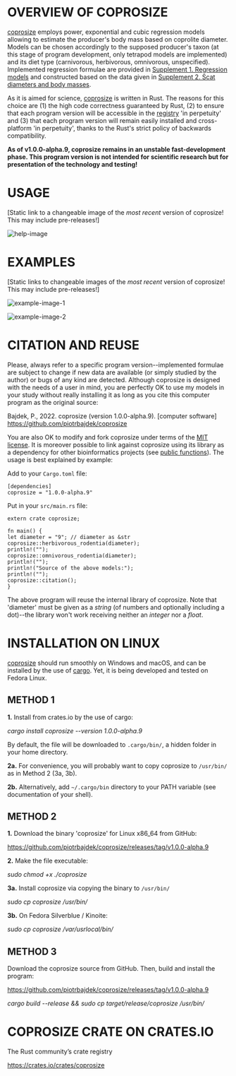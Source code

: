 # OVERVIEW OF COPROSIZE

[coprosize](https://github.com/piotrbajdek/coprosize) employs power, exponential and cubic regression models allowing to estimate the producer's body mass based on coprolite diameter. Models can be chosen accordingly to the supposed producer's taxon (at this stage of program development, only tetrapod models are implemented) and its diet type (carnivorous, herbivorous, omnivorous, unspecified). Implemented regression formulae are provided in [Supplement 1. Regression models](https://github.com/piotrbajdek/coprosize/blob/main/docs/supplement-1.ods) and constructed based on the data given in [Supplement 2. Scat diameters and body masses](https://github.com/piotrbajdek/coprosize/blob/main/docs/supplement-2.ods).

As it is aimed for science, [coprosize](https://github.com/piotrbajdek/coprosize) is written in Rust. The reasons for this choice are (1) the high code correctness guaranteed by Rust, (2) to ensure that each program version will be accessible in the [registry](https://docs.rs/crate/coprosize/latest) 'in perpetuity' and (3) that each program version will remain easily installed and cross-platform 'in perpetuity', thanks to the Rust's strict policy of backwards compatibility.

**As of v1.0.0-alpha.9, coprosize remains in an unstable fast-development phase. This program version is not intended for scientific research but for presentation of the technology and testing!**

# USAGE

[Static link to a changeable image of the _most recent_ version of coprosize! This may include pre-releases!]

![help-image](https://github.com/piotrbajdek/coprosize/blob/main/docs/images/help-image.png?raw=true)

# EXAMPLES

[Static links to changeable images of the _most recent_ version of coprosize! This may include pre-releases!]

![example-image-1](https://github.com/piotrbajdek/coprosize/blob/main/docs/images/example-image-1.png?raw=true)

![example-image-2](https://github.com/piotrbajdek/coprosize/blob/main/docs/images/example-image-2.png?raw=true)

# CITATION AND REUSE

Please, always refer to a specific program version--implemented formulae are subject to change if new data are available (or simply studied by the author) or bugs of any kind are detected. Although coprosize is designed with the needs of a user in mind, you are perfectly OK to use my models in your study without really installing it as long as you cite this computer program as the original source:

Bajdek, P., 2022. coprosize (version 1.0.0-alpha.9). [computer software] https://github.com/piotrbajdek/coprosize

You are also OK to modify and fork coprosize under terms of the [MIT license](https://github.com/piotrbajdek/coprosize/blob/main/LICENSE). It is moreover possible to link against coprosize using its library as a dependency for other bioinformatics projects (see [public functions](https://docs.rs/coprosize/1.0.0-alpha.9/coprosize/#functions)). The usage is best explained by example:

Add to your `Cargo.toml` file:

```
[dependencies]
coprosize = "1.0.0-alpha.9"
```

Put in your `src/main.rs` file:

```
extern crate coprosize;

fn main() {
let diameter = "9"; // diameter as &str
coprosize::herbivorous_rodentia(diameter);
println!("");
coprosize::omnivorous_rodentia(diameter);
println!("");
println!("Source of the above models:");
println!("");
coprosize::citation();
}
```
The above program will reuse the internal library of coprosize. Note that 'diameter' must be given as a _string_ (of numbers and optionally including a dot)--the library won't work receiving neither an _integer_ nor a _float_.

# INSTALLATION ON LINUX

[coprosize](https://github.com/piotrbajdek/coprosize) should run smoothly on Windows and macOS, and can be installed by the use of [cargo](https://www.rust-lang.org/tools/install). Yet, it is being developed and tested on Fedora Linux.

## METHOD 1

**1.** Install from crates.io by the use of cargo:

_cargo install coprosize \--version 1.0.0-alpha.9_

By default, the file will be downloaded to `.cargo/bin/`, a hidden folder in your home directory.

**2a.** For convenience, you will probably want to copy coprosize to `/usr/bin/` as in Method 2 (3a, 3b).

**2b.** Alternatively, add `~/.cargo/bin` directory to your PATH variable (see documentation of your shell).

## METHOD 2

**1.** Download the binary 'coprosize' for Linux x86_64 from GitHub:

https://github.com/piotrbajdek/coprosize/releases/tag/v1.0.0-alpha.9

**2.** Make the file executable:

_sudo chmod +x ./coprosize_

**3a.** Install coprosize via copying the binary to `/usr/bin/`

_sudo cp coprosize /usr/bin/_

**3b.** On Fedora Silverblue / Kinoite:

_sudo cp coprosize /var/usrlocal/bin/_

## METHOD 3

Download the coprosize source from GitHub. Then, build and install the program:

https://github.com/piotrbajdek/coprosize/releases/tag/v1.0.0-alpha.9

_cargo build \--release && sudo cp target/release/coprosize /usr/bin/_

# COPROSIZE CRATE ON CRATES.IO

The Rust community’s crate registry

https://crates.io/crates/coprosize
